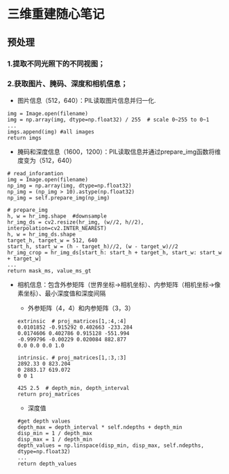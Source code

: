 三维重建随心笔记
=====
预处理
------
### 1.提取不同光照下的不同视图；  
### 2.获取图片、腌码、深度和相机信息；  
* 图片信息（512，640）：PIL读取图片信息并归一化. 

```
img = Image.open(filename)
img = np.array(img, dtype=np.float32) / 255  # scale 0~255 to 0~1
...
imgs.append(img) #all images
return imgs
```

* 腌码和深度信息（1600，1200）：PIL读取信息并通过prepare_img函数将维度变为（512，640）

```
# read_inforamtion
img = Image.open(filename)
np_img = np.array(img, dtype=np.float32)
np_img = (np_img > 10).astype(np.float32)
np_img = self.prepare_img(np_img)

# prepare_img
h, w = hr_img.shape  #downsample
hr_img_ds = cv2.resize(hr_img, (w//2, h//2), interpolation=cv2.INTER_NEAREST)
h, w = hr_img_ds.shape
target_h, target_w = 512, 640
start_h, start_w = (h - target_h)//2, (w - target_w)//2
hr_img_crop = hr_img_ds[start_h: start_h + target_h, start_w: start_w + target_w]
...
return mask_ms, value_ms_gt
```

* 相机信息：包含外参矩阵（世界坐标->相机坐标）、内参矩阵（相机坐标->像素坐标）、最小深度值和深度间隔  
  - 外参矩阵（4，4）和内参矩阵（3，3）
  
  ```
  extrinsic  # proj_matrices[1,:4,:4]
  0.0101852 -0.915292 0.402663 -233.284
  0.0174606 0.402786 0.915128 -551.994
  -0.999796 -0.00229 0.020084 882.877
  0.0 0.0 0.0 1.0
  
  intrinsic. # proj_matrices[1,:3,:3]
  2892.33 0 823.204
  0 2883.17 619.072
  0 0 1

  425 2.5  # depth_min, depth_interval
  return proj_matrices
  ```  
  
  - 深度值
  ```
  #get depth values
  depth_max = depth_interval * self.ndepths + depth_min
  disp_min = 1 / depth_max
  disp_max = 1 / depth_min
  depth_values = np.linspace(disp_min, disp_max, self.ndepths, dtype=np.float32)
  ...
  return depth_values
  ```
